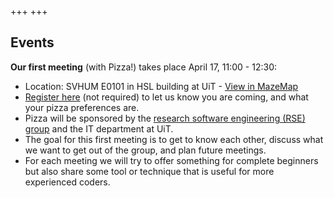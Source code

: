 +++
+++

## Events

**Our first meeting** (with Pizza!) takes place April 17, 11:00 - 12:30:
  - Location: SVHUM E0101 in HSL building at UiT - [View in MazeMap](https://link.mazemap.com/dFmueM6i)
  - [Register here](https://nettskjema.no/a/rtromso) (not required) to let us know you are coming, and what your pizza preferences are.
  - Pizza will be sponsored by the [research software engineering (RSE) group](https://research-software.uit.no/) and the IT department at UiT.
  - The goal for this first meeting is to get to know each other, discuss what we want to get out of the group, and plan future meetings.
  - For each meeting we will try to offer something for complete beginners but
    also share some tool or technique that is useful for more experienced
    coders.
